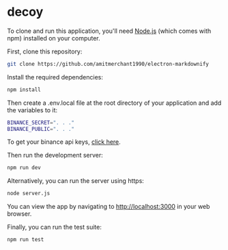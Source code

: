 # decoy

To clone and run this application, you'll need [Node.js](https://nodejs.org/) (which comes with npm) installed on your computer.

First, clone this repository:
```bash
git clone https://github.com/amitmerchant1990/electron-markdownify
```

Install the required dependencies:
```bash
npm install
```
Then create a .env.local file at the root directory of your application and add the variables to it:
```bash
BINANCE_SECRET=". . ."
BINANCE_PUBLIC=". . ."
```
To get your binance api keys, [click here](https://www.binance.com/en/support/faq/how-to-create-api-360002502072).

Then run the development server:
```bash
npm run dev
```
Alternatively, you can run the server using https:
```bash
node server.js
```
You can view the app by navigating to [http://localhost:3000](http://localhost:3000) in your web browser.

 
Finally, you can run the test suite:
```bash
npm run test
```